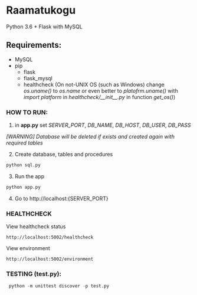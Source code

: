 # Raamatukogu

Python 3.6 + Flask with MySQL

## Requirements:
  - MySQL
  - pip
    - flask
    - flask_mysql
    - healthcheck (On not-UNIX OS (such as Windows) change *os.uname()* to *os.name* or even better to *platofrm.uname()* with *import platform* in *healthcheck/\_\_init\_\_.py* in function *get_os()*)

### HOW TO RUN:
1) in **app.py** set *SERVER_PORT*, *DB_NAME*, *DB_HOST*, *DB_USER*, *DB_PASS*
  
  *[WARNING] Database will be deleted if exists and created again with required tables*
  
2) Create database, tables and procedures
```python
python sql.py
```
3) Run the app
```python
python app.py
```
4) Go to http://localhost:{SERVER_PORT}

### HEALTHCHECK
View healthcheck status
```
http://localhost:5002/healthcheck
```
View environment
```
http://localhost:5002/environment
```

### TESTING (test.py):
```python
 python -m unittest discover -p test.py
```
